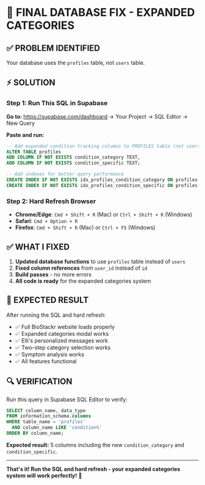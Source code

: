 # 🔧 FINAL DATABASE FIX - EXPANDED CATEGORIES

## ✅ PROBLEM IDENTIFIED
Your database uses the `profiles` table, not `users` table.

## ⚡ SOLUTION

### Step 1: Run This SQL in Supabase

**Go to:** https://supabase.com/dashboard → Your Project → SQL Editor → New Query

**Paste and run:**

```sql
-- Add expanded condition tracking columns to PROFILES table (not users)
ALTER TABLE profiles 
ADD COLUMN IF NOT EXISTS condition_category TEXT,
ADD COLUMN IF NOT EXISTS condition_specific TEXT;

-- Add indexes for better query performance
CREATE INDEX IF NOT EXISTS idx_profiles_condition_category ON profiles(condition_category);
CREATE INDEX IF NOT EXISTS idx_profiles_condition_specific ON profiles(condition_specific);
```

### Step 2: Hard Refresh Browser

- **Chrome/Edge**: `Cmd + Shift + R` (Mac) or `Ctrl + Shift + R` (Windows)
- **Safari**: `Cmd + Option + R`
- **Firefox**: `Cmd + Shift + R` (Mac) or `Ctrl + F5` (Windows)

## ✅ WHAT I FIXED

1. **Updated database functions** to use `profiles` table instead of `users`
2. **Fixed column references** from `user_id` instead of `id`
3. **Build passes** - no more errors
4. **All code is ready** for the expanded categories system

## 🎯 EXPECTED RESULT

After running the SQL and hard refresh:
- ✅ Full BioStackr website loads properly
- ✅ Expanded categories modal works
- ✅ Elli's personalized messages work
- ✅ Two-step category selection works
- ✅ Symptom analysis works
- ✅ All features functional

## 🔍 VERIFICATION

Run this query in Supabase SQL Editor to verify:

```sql
SELECT column_name, data_type 
FROM information_schema.columns 
WHERE table_name = 'profiles' 
  AND column_name LIKE 'condition%'
ORDER BY column_name;
```

**Expected result:** 5 columns including the new `condition_category` and `condition_specific`.

---

**That's it! Run the SQL and hard refresh - your expanded categories system will work perfectly!** 💙
